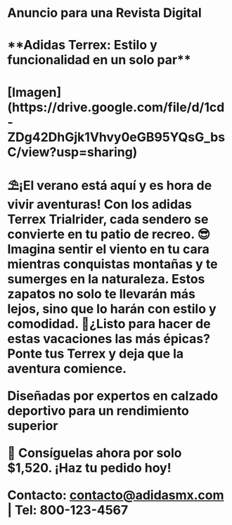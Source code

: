 # Anuncio para una Revista Digital

<h1>**Adidas Terrex: Estilo y funcionalidad en un solo par**<h1>
[Imagen](https://drive.google.com/file/d/1cd-ZDg42DhGjk1Vhvy0eGB95YQsG_bsC/view?usp=sharing)

⛱️¡El verano está aquí y es hora de vivir aventuras! Con los adidas **Terrex Trialrider**, cada sendero se convierte en tu patio de recreo. 
😎 Imagina sentir el viento en tu cara mientras conquistas montañas y te sumerges en la naturaleza. Estos zapatos no solo te llevarán más lejos, sino que lo harán **con estilo y comodidad**. 
💯¿Listo para hacer de estas vacaciones **las más épicas**? Ponte tus Terrex y deja que la aventura comience.

**Diseñadas por expertos en calzado deportivo para un rendimiento superior**

📣 Consíguelas ahora por solo $1,520.
¡Haz tu pedido hoy!

**Contacto: contacto@adidasmx.com | Tel: 800-123-4567**


   
